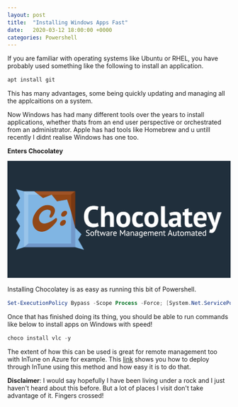 ```yaml
---
layout: post
title:  "Installing Windows Apps Fast"
date:   2020-03-12 18:00:00 +0000
categories: Powershell
---
```

If you are familiar with operating systems like Ubuntu or RHEL, you have probably used something like the following to install an application. 

```powershell
apt install git
```

This has many advantages, some being quickly updating and managing all the applcaitions on a system. 

Now Windows has had many different tools over the years to install applications, whether thats from an end user perspective or orchestrated from an administrator. Apple has had tools like Homebrew and u untill recently I didnt realise Windows has one too.

**Enters Chocolatey**

![Chocolatey Logo](/assets/chocolatey.png)

Installing Chocolatey is as easy as running this bit of Powershell.

```powershell
Set-ExecutionPolicy Bypass -Scope Process -Force; [System.Net.ServicePointManager]::SecurityProtocol = [System.Net.ServicePointManager]::SecurityProtocol -bor 3072; iwr https://chocolatey.org/install.ps1 -UseBasicParsing | iex
```

Once that has finished doing its thing, you should be able to run commands like below to install apps on Windows with speed!

```powershell
choco install vlc -y
```

The extent of how this can be used is great for remote management too with InTune on Azure for example. This [link](https://www.prajwaldesai.com/automate-intune-application-deployment-using-chocolatey/) shows you how to deploy through InTune using this method and how easy it is to do that.

**Disclaimer**: I would say hopefully I have been living under a rock and I just haven't heard about this before. But a lot of places I visit don't take advantage of it. Fingers crossed!
